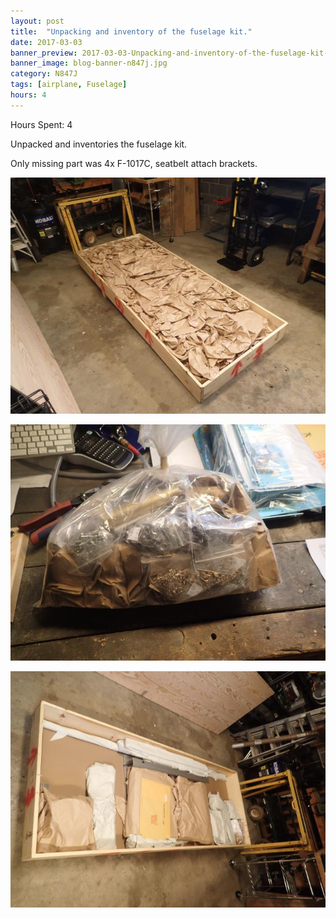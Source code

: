 ```yaml
---
layout: post
title:  "Unpacking and inventory of the fuselage kit."
date: 2017-03-03
banner_preview: 2017-03-03-Unpacking-and-inventory-of-the-fuselage-kit-1.jpg
banner_image: blog-banner-n847j.jpg
category: N847J
tags: [airplane, Fuselage]
hours: 4
---
```



Hours Spent: 4

Unpacked and inventories the fuselage kit.

Only missing part was 4x F-1017C, seatbelt attach brackets.

![](/assets/images/2017-03-03-Unpacking-and-inventory-of-the-fuselage-kit-1.jpg)

![](/assets/images/2017-03-03-Unpacking-and-inventory-of-the-fuselage-kit-2.jpg)

![](/assets/images/2017-03-03-Unpacking-and-inventory-of-the-fuselage-kit-3.jpg)
